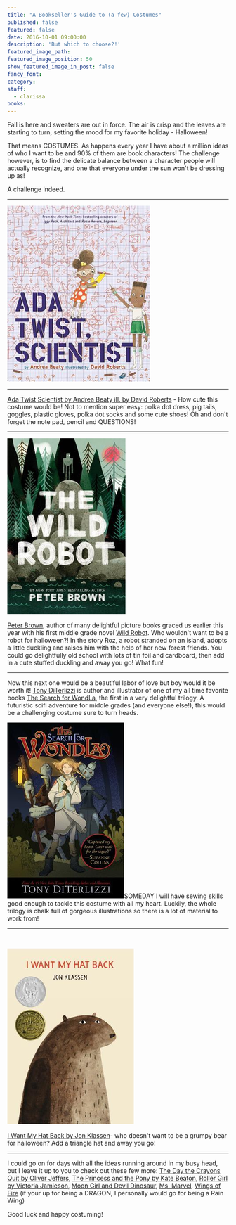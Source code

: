 ```yaml
---
title: "A Bookseller's Guide to (a few) Costumes"
published: false
featured: false
date: 2016-10-01 09:00:00
description: 'But which to choose?!'
featured_image_path:
featured_image_position: 50
show_featured_image_in_post: false
fancy_font:
category:
staff:
  - clarissa
books:
---
```



Fall is here and sweaters are out in force. The air is crisp and the leaves are starting to turn, setting the mood for my favorite holiday - Halloween!

That means COSTUMES. As happens every year I have about a million ideas of who I want to be and 90% of them are book characters! The challenge however, is to find the delicate balance between a character people will actually recognize, and one that everyone under the sun won't be dressing up as!

A challenge indeed.

---

![](/uploads/versions/adatwist---x----325-400x---.jpg)

---

[Ada Twist Scientist by Andrea Beaty ill. by David Roberts](http://www.brooklinebooksmith-shop.com/book/9781419721373) - How cute this costume would be! Not to mention super easy: polka dot dress, pig tails, goggles, plastic gloves, polka dot socks and some cute shoes! Oh and don't forget the note pad, pencil and QUESTIONS!

---

![](/uploads/versions/wild-robot---x----269-400x---.jpg)

[Peter Brown](http://www.peterbrownstudio.com/), author of many delightful picture books graced us earlier this year with his first middle grade novel [Wild Robot](http://www.brooklinebooksmith-shop.com/book/9780316381994). Who wouldn't want to be a robot for halloween?! In the story Roz, a robot stranded on an island, adopts a little duckling and raises him with the help of her new forest friends. You could go delightfully old school with lots of tin foil and cardboard, then add in a cute stuffed duckling and away you go! What fun!

---

Now this next one would be a beautiful labor of love but boy would it be worth it! [Tony DiTerlizzi](http://diterlizzi.com/home/art-gallery/) is author and illustrator of one of my all time favorite books [The Search for WondLa](http://www.brooklinebooksmith-shop.com/book/9781416983118), the first in a very delightful trilogy. A futuristic scifi adventure for middle grades (and everyone else!), this would be a challenging costume sure to turn heads.

![](/uploads/versions/search-for-wondla---x----266-400x---.jpg)SOMEDAY I will have sewing skills good enough to tackle this costume with all my heart. Luckily, the whole trilogy is chalk full of gorgeous illustrations so there is a lot of material to work from!

---

&nbsp;

![](/uploads/versions/i-want-my-hat-back---x----288-400x---.jpg)

[I Want My Hat Back by Jon Klassen](http://www.brooklinebooksmith-shop.com/book/9780763655983)- who doesn't want to be a grumpy bear for halloween? Add a triangle hat and away you go!

---

I could go on for days with all the ideas running around in my busy head, but I leave it up to you to check out these few more: [The Day the Crayons Quit by Oliver Jeffers](http://www.brooklinebooksmith-shop.com/book/9780399255373), [The Princess and the Pony by Kate Beaton](http://www.brooklinebooksmith-shop.com/book/9780545637084), [Roller Girl by Victoria Jamieson](http://www.brooklinebooksmith-shop.com/book/9780803740167), [Moon Girl and Devil Dinosaur](http://www.brooklinebooksmith-shop.com/book/9781302900052), [Ms. Marvel](http://www.brooklinebooksmith-shop.com/book/9780785196112), [Wings of Fire](http://www.brooklinebooksmith-shop.com/book/9780545349253) (if your up for being a DRAGON, I personally would go for being a Rain Wing)

Good luck and happy costuming!

&nbsp;

&nbsp;

&nbsp;

&nbsp;